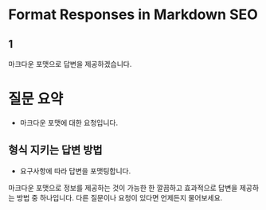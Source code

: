 # Format Responses in Markdown SEO

## 1
마크다운 포맷으로 답변을 제공하겠습니다.

# 질문 요약
+ 마크다운 포맷에 대한 요청입니다.

## 형식 지키는 답변 방법
+ 요구사항에 따라 답변을 포맷팅합니다.

마크다운 포맷으로 정보를 제공하는 것이 가능한 한 깔끔하고 효과적으로 답변을 제공하는 방법 중 하나입니다. 다른 질문이나 요청이 있다면 언제든지 물어보세요.